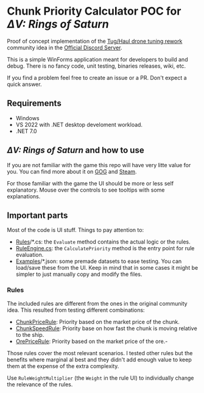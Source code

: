 # Chunk Priority Calculator POC for _ΔV: Rings of Saturn_

Proof of concept implementation of the 
[Tug/Haul drone tuning rework](https://discord.com/channels/426287934870781952/1141162164770586624)
community idea in the [Official Discord Server](https://discord.gg/dv).

This is a simple WinForms application meant for developers to build and debug.
There is no fancy code, unit testing, binaries releases, wiki, etc.

If you find a problem feel free to create an issue or a PR. Don't expect a quick answer.

## Requirements

- Windows
- VS 2022 with .NET desktop develoment workload.
- .NET 7.0

## _ΔV: Rings of Saturn_ and how to use

If you are not familiar with the game this repo will have very litte value for you.
You can find more about it on [GOG](https://www.gog.com/en/game/dv_rings_of_saturn) 
and [Steam](https://store.steampowered.com/app/846030/V_Rings_of_Saturn/).

For those familiar with the game the UI should be more or less self explanatory.
Mouse over the controls to see tooltips with some explanations.

## Important parts

Most of the code is UI stuff. Things to pay attention to:

- [Rules](Rules)/*.cs: the `Evaluate` method contains the actual logic or the rules.
- [RuleEngine.cs](RuleEngine.cs): the `CalculatePriority` method is the entry point for rule evaluation.
- [Examples](Examples)/*.json: some premade datasets to ease testing. You can load/save these from the UI.
  Keep in mind that in some cases it might be simpler to just manually copy and modify the files.

### Rules

The included rules are different from the ones in the original community idea.
This resulted from testing different combinations:

- [ChunkPriceRule](Rules/ChunkPriceRule.cs): Priority based on the market price of the chunk. 
- [ChunkSpeedRule](Rules/ChunkSpeedRule.cs): Priority base on how fast the chunk is moving relative to the ship.
- [OrePriceRule](Rules/OrePriceRule.cs): Priority based on the market price of the ore.- 

Those rules cover the most relevant scenarios.
I tested other rules but the benefits where marginal al best and they didn't add enough value to keep them
at the expense of the extra complexity.

Use `RuleWeightMultiplier` (the `Weight` in the rule UI) to individually change the relevance of the rules.
